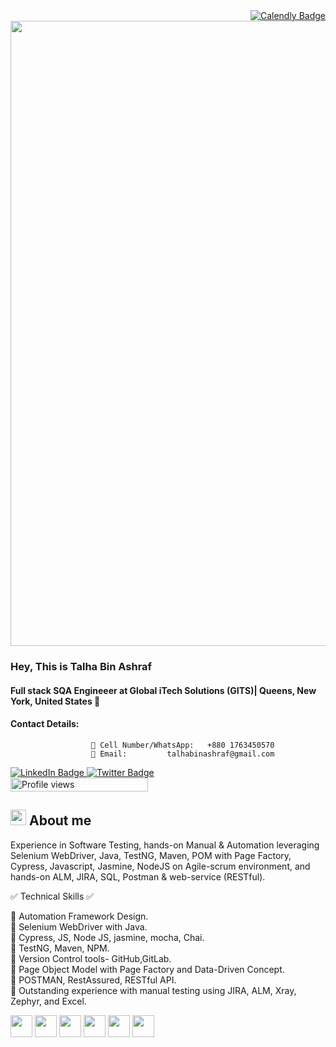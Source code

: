 
<div id="Book a Call" align="right">
 <a href="https://calendly.com/talhabinashraf/30min">
     <img src="https://img.shields.io/badge/Book a Call -red?style=for-the-badge&logo=calendly&logoColor=white" alt="Calendly Badge"/>
  </a>
 </div>
 
 <div id="header" align="center">
  <img src="https://media.licdn.com/dms/image/C4E16AQEpXpaXNUxriQ/profile-displaybackgroundimage-shrink_350_1400/0/1652303021086?e=1685577600&v=beta&t=f06_xxkpvWrYWSs-cKIXf_uNETrW8Y_JqJBgWva_HMg" width="1000"/>
</div>


### Hey, This is Talha Bin Ashraf  
#### Full stack SQA Engineeer at Global iTech Solutions (GITS)| Queens, New York, United States 🤵
#### Contact Details: 
                      📲 Cell Number/WhatsApp:   +880 1763450570  
                      📨 Email:         talhabinashraf@gmail.com
             
  <a href="https://www.linkedin.com/in/talha-bin-ashraf-sqa/">
    <img src="https://img.shields.io/badge/LinkedIn-blue?style=for-the-badge&logo=linkedin&logoColor=white" alt="LinkedIn Badge"/>   
  <a href="https://twitter.com/talhabinashraf">
    <img src="https://img.shields.io/badge/Twitter-blue?style=for-the-badge&logo=linkedin&logoColor=white" alt="Twitter Badge"/> 
     </a>    
 </br>
<!-- ![Profile views](https://gpvc.arturio.dev/TalhaBinAshraf1)   -->
  <a href="https://github.com/TalhaBinAshraf1">
  <img src="https://gpvc.arturio.dev/TalhaBinAshraf1" alt="Profile views" style="width: 220px; height: 22px;">
</a>

 
## <picture><img src = "https://user-images.githubusercontent.com/47713668/124180781-52ad2b80-dad2-11eb-9abd-9e0f8d6bb6dd.gif" width = 25px></picture>  **About me**
Experience in Software Testing, hands-on Manual & Automation leveraging Selenium WebDriver, Java, TestNG, Maven, POM with Page Factory, Cypress, Javascript, Jasmine, NodeJS on Agile-scrum environment, and hands-on ALM, JIRA, SQL, Postman & web-service (RESTful).


✅  Technical Skills  ✅
 
🔹 Automation Framework Design.</br>
🔹 Selenium WebDriver with Java.</br>
🔹 Cypress, JS, Node JS, jasmine, mocha, Chai.</br>
🔹 TestNG, Maven, NPM.</br>
🔹 Version Control tools- GitHub,GitLab.</br>
🔹 Page Object Model with Page Factory and Data-Driven Concept.</br>
🔹 POSTMAN, RestAssured, RESTful API. </br>
🔹 Outstanding experience with manual testing using JIRA, ALM, Xray, Zephyr, and Excel.</br>


<!-- 
[<img src="https://icon.vimalverma.in/img?tool=linkedin&acol=gold" width="30px">](https://www.linkedin.com/in/talha-bin-ashraf-sqa/)
[<img src="https://icon.vimalverma.in/img?tool=twitter&acol=gold" width="30px">](https://twitter.com/talhabinashraf)
-->

<img src="https://icon.vimalverma.in/img?tool=selenium&acol=gold" width="35px"> <img src="https://icon.vimalverma.in/img?tool=jb_IJ_IDEA&acol=gold" width="35px">
<img src="https://icon.vimalverma.in/img?tool=java&acol=gold" width="35px"> <img src="https://icon.vimalverma.in/img?tool=javascript&acol=gold" width="35px">
<img src="https://icon.vimalverma.in/img?tool=git&bgc=gold&acol=blue" width="35px">  <img src="https://icon.vimalverma.in/img?tool=github&bgc=gold&acol=blue" width="35px">


<!--
![Snake animation](https://github.com/thepiyushmalhotra/thepiyushmalhotra/blob/output/github-contribution-grid-snake.svg)

[<img src='https://cdn.jsdelivr.net/npm/simple-icons@3.0.1/icons/linkedin.svg' alt='linkedin' height='40'>](https://www.linkedin.com/in/talha-bin-ashraf-sqa/)  
 
![GitHub stats](https://github-readme-stats.vercel.app/api?username=TalhaBinAshraf1&show_icons=true)  

![GitHub metrics](https://metrics.lecoq.io/TalhaBinAshraf1)  

![GitHub streak stats](https://github-readme-streak-stats.herokuapp.com/?user=TalhaBinAshraf1) -->
